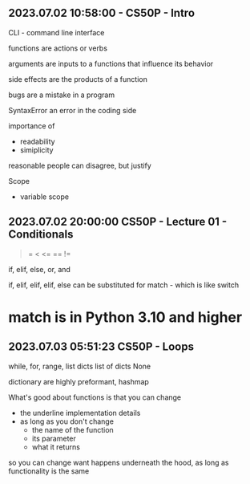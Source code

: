 
## 2023.07.02 10:58:00 - CS50P - Intro


CLI - command line interface

functions are actions or verbs

arguments are inputs to a functions that influence its behavior

side effects are the products of a function

bugs are a mistake in a program

SyntaxError an error in the coding side


importance of 
- readability
- simiplicity


reasonable people can disagree, but justify


Scope
- variable scope

## 2023.07.02 20:00:00 CS50P - Lecture 01 - Conditionals

>
>=
<
<=
==
!=

if, elif, else, or, and

if, elif, elif, elif, else
can be substituted for 
match - which is like switch

# match is in Python 3.10 and higher


## 2023.07.03 05:51:23 CS50P - Loops

while, for, range, list
dicts
list of dicts
None

dictionary are highly preformant, hashmap

What's good about functions is that you can change
- the underline implementation details 
- as long as you don't change
    - the name of the function
    - its parameter
    - what it returns 

so you can change want happens underneath the hood,
as long as functionality is the same
